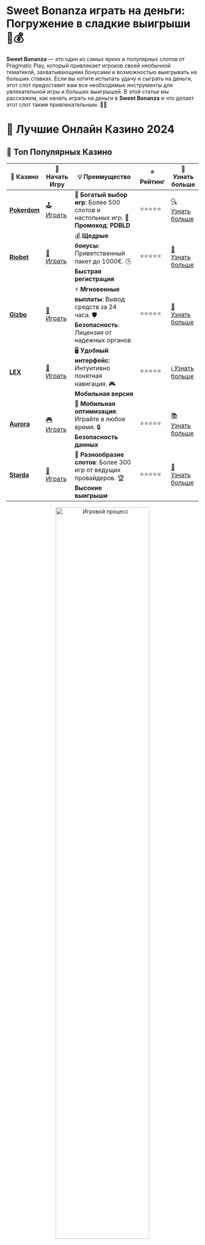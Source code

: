 # **Sweet Bonanza играть на деньги**: Погружение в сладкие выигрыши 🍭💰

**Sweet Bonanza** — это один из самых ярких и популярных слотов от Pragmatic Play, который привлекает игроков своей необычной тематикой, захватывающими бонусами и возможностью выигрывать на больших ставках. Если вы хотите испытать удачу и сыграть на деньги, этот слот предоставит вам все необходимые инструменты для увлекательной игры и больших выигрышей. В этой статье мы расскажем, как начать играть на деньги в **Sweet Bonanza** и что делает этот слот таким привлекательным. 🎰🍬

# 🎰 Лучшие Онлайн Казино 2024

## 🌟 Топ Популярных Казино

| 🎲 **Казино** | 🔗 **Начать Игру** | 💡 **Преимущество** | ⭐ **Рейтинг** | 🔗 **Узнать больше** |
|--------------|---------------------|---------------------|----------------|----------------------|
| [**Pokerdom**](https://brandplay.link/4k77v2yx) | [🕹️ Играть](https://brandplay.link/4k77v2yx) | 🎉 **Богатый выбор игр**: Более 500 слотов и настольных игр. 🎁 **Промокод**: **PDBLD** | ⭐⭐⭐⭐⭐ | [🔍 Узнать больше](https://brandplay.link/4k77v2yx) |
| [**Riobet**](https://brandplay.link/7xBLTPyj) | [🎰 Играть](https://brandplay.link/7xBLTPyj) | 💰 **Щедрые бонусы**: Приветственный пакет до 1000€. 🕒 **Быстрая регистрация** | ⭐⭐⭐⭐⭐ | [📖 Узнать больше](https://brandplay.link/7xBLTPyj) |
| [**Gizbo**](https://brandplay.link/bprXw4YV) | [🎲 Играть](https://brandplay.link/bprXw4YV) | ⚡ **Мгновенные выплаты**: Вывод средств за 24 часа. 🛡️ **Безопасность**: Лицензия от надежных органов | ⭐⭐⭐⭐⭐ | [📝 Узнать больше](https://brandplay.link/bprXw4YV) |
| [**LEX**](https://brandplay.link/zW4hdDFV) | [🤑 Играть](https://brandplay.link/zW4hdDFV) | 🖥️ **Удобный интерфейс**: Интуитивно понятная навигация. 🎮 **Мобильная версия** | ⭐⭐⭐⭐⭐ | [ℹ️ Узнать больше](https://brandplay.link/zW4hdDFV) |
| [**Aurora**](https://10trafic-stat2.com/click/668546556bcc6313411604bd/6766/13032/subaccount) | [🎮 Играть](https://10trafic-stat2.com/click/668546556bcc6313411604bd/6766/13032/subaccount) | 📱 **Мобильная оптимизация**: Играйте в любое время. 🔒 **Безопасность данных** | ⭐⭐⭐⭐⭐ | [📚 Узнать больше](https://10trafic-stat2.com/click/668546556bcc6313411604bd/6766/13032/subaccount) |
| [**Starda**](https://brandplay.link/fB7xwRFL) | [🎯 Играть](https://brandplay.link/fB7xwRFL) | 🎰 **Разнообразие слотов**: Более 300 игр от ведущих провайдеров. 🏆 **Высокие выигрыши** | ⭐⭐⭐⭐⭐ | [🔎 Узнать больше](https://brandplay.link/fB7xwRFL) |

<div align="center">
    <img src="https://i.pinimg.com/originals/87/9e/b9/879eb9354dd0699582408b68f2e253b2.gif" alt="Игровой процесс" width="70%">
</div>

## 💎 Лучшие Бонусы и Акции

| 🎲 **Казино** | 🔗 **Начать Игру** | 💡 **Преимущество** | ⭐ **Рейтинг** | 🔗 **Узнать больше** |
|--------------|---------------------|---------------------|----------------|----------------------|
| [**Kometa**](https://brandplay.link/8ZymQJV8) | [🎰 Играть](https://brandplay.link/8ZymQJV8) | 🎁 **Эксклюзивные бонусы**: Регулярные акции и промо. 🔄 **Программы лояльности** | ⭐⭐⭐⭐☆ | [🔍 Узнать больше](https://brandplay.link/8ZymQJV8) |
| [**R7**](https://brandplay.link/bMd3Yjsw) | [🕹️ Играть](https://brandplay.link/bMd3Yjsw) | 🕒 **Круглосуточная поддержка**: Всегда на связи. 💸 **Высокие лимиты** | ⭐⭐⭐⭐☆ | [📖 Узнать больше](https://brandplay.link/bMd3Yjsw) |
| [**7K**](https://brandplay.link/BvQyFShp) | [🎲 Играть](https://brandplay.link/BvQyFShp) | 🌟 **Эксклюзивные бонусы**: Только для VIP игроков. 🎉 **Сезонные акции** | ⭐⭐⭐⭐☆ | [📝 Узнать больше](https://brandplay.link/BvQyFShp) |
| [**Kent**](https://brandplay.link/Fv2WP3js) | [🤑 Играть](https://brandplay.link/Fv2WP3js) | 📈 **Высокий RTP**: Более 98%. 💼 **Профессиональная поддержка** | ⭐⭐⭐⭐☆ | [ℹ️ Узнать больше](https://brandplay.link/Fv2WP3js) |
| [**1Xslots**](https://brandplay.link/hSB1khtr) | [🎮 Играть](https://brandplay.link/hSB1khtr) | 🎉 **Множество акций**: Еженедельные бонусы и турниры. 🛡️ **Безопасность** | ⭐⭐⭐⭐☆ | [📚 Узнать больше](https://brandplay.link/hSB1khtr) |
| [**Gama**](https://brandplay.link/j6NMKsDz) | [🎯 Играть](https://brandplay.link/j6NMKsDz) | 🔍 **Интуитивный интерфейс**: Легкость использования. 🏅 **Престижные турниры** | ⭐⭐⭐⭐☆ | [🔎 Узнать больше](https://brandplay.link/j6NMKsDz) |

<div align="center">
    <img src="https://i.pinimg.com/originals/87/9e/b9/879eb9354dd0699582408b68f2e253b2.gif" alt="Игровой процесс" width="70%">
</div>

## 🚀 Быстрые Выигрыши и Поддержка

| 🎲 **Казино** | 🔗 **Начать Игру** | 💡 **Преимущество** | ⭐ **Рейтинг** | 🔗 **Узнать больше** |
|--------------|---------------------|---------------------|----------------|----------------------|
| [**Onion**](https://brandplay.link/zBGRVpQ9) | [🎰 Играть](https://brandplay.link/zBGRVpQ9) | 🤑 **Низкие ставки**: Идеально для начинающих. 🔄 **Быстрые выводы** | ⭐⭐⭐⭐☆ | [🔍 Узнать больше](https://brandplay.link/zBGRVpQ9) |
| [**Чемпион**](https://temon-gter.cfd/go/lRq?p80412p304504pcc44t17455) | [🕹️ Играть](https://temon-gter.cfd/go/lRq?p80412p304504pcc44t17455) | 🏅 **Лояльная программа**: Награды за активность. 🎁 **Ежемесячные бонусы** | ⭐⭐⭐⭐☆ | [📖 Узнать больше](https://temon-gter.cfd/go/lRq?p80412p304504pcc44t17455) |
| [**Vavada**](https://vavadapartner.pro/?promo=ea5c9275-6854-4505-94fc-95ab18221945-linkb2) | [🎲 Играть](https://vavadapartner.pro/?promo=ea5c9275-6854-4505-94fc-95ab18221945-linkb2) | 🚀 **Быстрая регистрация**: Начните играть мгновенно. 🔐 **Безопасные транзакции** | ⭐⭐⭐⭐☆ | [📝 Узнать больше](https://vavadapartner.pro/?promo=ea5c9275-6854-4505-94fc-95ab18221945-linkb2) |
| [**Friends**](https://gofriends.kim/linkb2) | [🤑 Играть](https://gofriends.kim/linkb2) | 🤝 **Социальные игры**: Играйте с друзьями. 🌐 **Мультиплатформенность** | ⭐⭐⭐⭐☆ | [ℹ️ Узнать больше](https://gofriends.kim/linkb2) |
| [**1WIN**](https://brandplay.link/smXVpBbG) | [🎮 Играть](https://brandplay.link/smXVpBbG) | 🏆 **Спортивные ставки**: Широкий выбор видов спорта. 💵 **Высокие коэффициенты** | ⭐⭐⭐⭐☆ | [📚 Узнать больше](https://brandplay.link/smXVpBbG) |
| [**Drip**](https://drp-ircp01.com/c07e6a3db) | [🎯 Играть](https://drp-ircp01.com/c07e6a3db) | 🌐 **Инновационные игры**: Новейшие игровые технологии. 🛡️ **Высокая безопасность** | ⭐⭐⭐⭐☆ | [🔎 Узнать больше](https://drp-ircp01.com/c07e6a3db) |
| [**JoyCasino**](https://rpc30.call2me.pro/?/ru/registration?apkpop=0&partner=p24970p3291217pc98f) | [🎰 Играть](https://rpc30.call2me.pro/?/ru/registration?apkpop=0&partner=p24970p3291217pc98f) | 🎁 **Приятные бонусы**: Ежедневные акции и подарки. 🕹️ **Разнообразие игр** | ⭐⭐⭐⭐☆ | [🔍 Узнать больше](https://rpc30.call2me.pro/?/ru/registration?apkpop=0&partner=p24970p3291217pc98f) |

<div align="center">
    <img src="https://i.pinimg.com/originals/87/9e/b9/879eb9354dd0699582408b68f2e253b2.gif" alt="Игровой процесс" width="70%">
</div>
---

✨ **Выбирайте лучшее казино для себя и наслаждайтесь игрой! Удачи!** ✨
![Sweet Bonanza](https://i.pinimg.com/originals/a9/29/6e/a9296ea1cf6a7c20a985e593451f0323.png)

### Почему стоит играть в **Sweet Bonanza на деньги**? 💸

1. **Захватывающая тематика и яркий дизайн** 🌈  
   **Sweet Bonanza** погружает игроков в яркий и красочный мир сладостей. На барабанах вы увидите такие символы, как конфеты, фрукты, сахарные дольки и многое другое, создавая атмосферу настоящего праздничного настроения. Играть в такой слот всегда приятно, а яркие графика и анимации делают игровой процесс еще более увлекательным.

2. **Высокие выигрыши с помощью множителей и бесплатных спинов** 🎁  
   В **Sweet Bonanza** вас ждут не только веселые и красочные символы, но и щедрые бонусные возможности. Один из самых привлекательных моментов — это функция бесплатных спинов, где вам будут предложены множители, увеличивающие ваши выигрыши. В комбинации с возможностью играть на деньги, это дает реальный шанс сорвать крупный куш.

3. **Оптимальный RTP для игроков** 📈  
   Этот слот имеет высокий процент возврата игроку (RTP), что означает, что ваши шансы на выигрыш значительно увеличиваются. В среднем RTP в **Sweet Bonanza** составляет около 96%, что делает его привлекательным для тех, кто предпочитает играть на деньги и хочет получить достойную отдачу за свои ставки.

4. **Подходит для игроков с любым бюджетом** 💰  
   **Sweet Bonanza** предлагает гибкую настройку ставок, что позволяет игрокам с разными бюджетами наслаждаться игрой. Вы можете выбрать ставку, которая подходит именно вам, начиная от самых минимальных и до высоких ставок, что делает слот доступным как для новичков, так и для опытных игроков.

### Как играть в **Sweet Bonanza на деньги**? 🎮

1. **Настройка ставки** 🏦  
   Перед тем как начать играть на деньги, выберите подходящую ставку. Вы можете регулировать сумму ставки, а также количество линий, что позволяет вам играть в комфортном для себя режиме. Это отличный способ контролировать свой бюджет и минимизировать риски.

2. **Активировать бесплатные спины** 🎉  
   Во время игры вы можете активировать бонусный раунд с бесплатными спинами, что увеличивает шансы на крупные выигрыши. Каждый бесплатный спин может принести вам дополнительные множители и улучшенные символы, которые значительно повышают потенциал выигрыша.

3. **Использование функции автоспинов** 🔁  
   Если вы не хотите вручную крутить барабаны, воспользуйтесь функцией автоспинов. Она позволяет автоматически прокручивать барабаны определенное количество раз с выбранной ставкой. Это делает игру еще более удобной и комфортной, особенно если вы хотите сосредоточиться на стратегии.

### Преимущества игры **Sweet Bonanza на деньги** 🎉

- **Высокий RTP**: Процент возврата игроку на уровне 96%, что дает хорошие шансы на выигрыши.
- **Привлекательные бонусы**: Бесплатные спины, множители и другие бонусы, которые могут значительно повысить ваш выигрыш.
- **Яркий и красочный дизайн**: Дружелюбная тематика сладостей и яркая графика делают игру приятной и увлекательной.
- **Гибкие ставки**: Возможность настроить ставки в зависимости от вашего бюджета, что позволяет играть на деньги с комфортом.

### Заключение: Почему стоит играть в **Sweet Bonanza на деньги**? 🍬

Если вы хотите испытать удачу в мире сладких выигрышей, **Sweet Bonanza на деньги** — это слот, который вам точно стоит попробовать. Яркие бонусы, привлекательный дизайн и высокие шансы на выигрыш делают эту игру популярной среди игроков по всему миру. Начните играть, активируйте бонусы и наслаждайтесь каждым моментом игры в **Sweet Bonanza**! 🍭💰

Играть на деньги в **Sweet Bonanza** — это шанс не только на веселое времяпрепровождение, но и на реальные выигрыши. Погружайтесь в мир сладких удовольствий и добивайтесь больших успехов! 🎉
